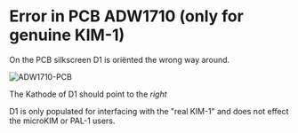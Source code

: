 # Error in PCB ADW1710 (only for genuine KIM-1)

On the PCB silkscreen D1 is oriënted the wrong way around.

![ADW1710-PCB](https://user-images.githubusercontent.com/5585427/152139827-53554609-031a-4873-9dd2-c768a8825f00.JPG)

The Kathode of D1 should point to the *right*

D1 is only populated for interfacing with the "real KIM-1" and does not effect the microKIM or PAL-1 users.
